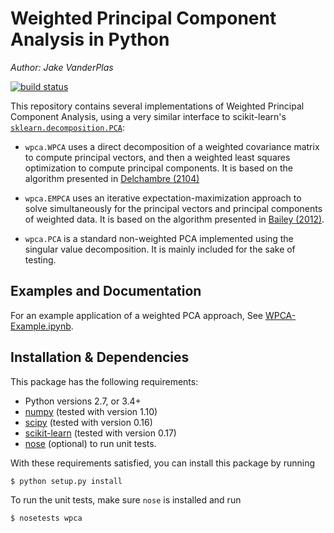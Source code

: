 # Weighted Principal Component Analysis in Python

*Author: Jake VanderPlas*

[![build status](http://img.shields.io/travis/jakevdp/wpca/master.svg?style=flat)](https://travis-ci.org/jakevdp/wpca)

This repository contains several implementations of Weighted Principal Component
Analysis, using a very similar interface to scikit-learn's
[``sklearn.decomposition.PCA``](http://scikit-learn.org/stable/modules/generated/sklearn.decomposition.PCA.html):

- ``wpca.WPCA`` uses a direct decomposition of a weighted covariance matrix to
  compute principal vectors, and then a weighted least squares optimization
  to compute principal components. It is based on the algorithm presented
  in [Delchambre (2104)](http://arxiv.org/abs/1412.4533)

- ``wpca.EMPCA`` uses an iterative expectation-maximization approach to solve
  simultaneously for the principal vectors and principal components of
  weighted data. It is based on the algorithm presented in
  [Bailey (2012)](http://arxiv.org/abs/1208.4122).

- ``wpca.PCA`` is a standard non-weighted PCA implemented using the singular
  value decomposition. It is mainly included for the sake of testing.

## Examples and Documentation

For an example application of a weighted PCA approach, See
[WPCA-Example.ipynb](WPCA-Example.ipynb).

## Installation & Dependencies

This package has the following requirements:

- Python versions 2.7, or 3.4+
- [numpy](http://numpy.org/) (tested with version 1.10)
- [scipy](http://scipy.org/) (tested with version 0.16)
- [scikit-learn](http://scikit-learn.org/) (tested with version 0.17)
- [nose](http://nose.readthedocs.org/) (optional) to run unit tests.

With these requirements satisfied, you can install this package by running
```
$ python setup.py install
```
To run the unit tests, make sure ``nose`` is installed and run
```
$ nosetests wpca
```
